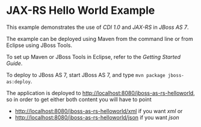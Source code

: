 JAX-RS Hello World Example
===================

This example demonstrates the use of *CDI 1.0* and *JAX-RS* in *JBoss AS 7*.

The example can be deployed using Maven from the command line or from Eclipse using JBoss Tools.

To set up Maven or JBoss Tools in Eclipse, refer to the _Getting Started Guide_.

To deploy to JBoss AS 7, start JBoss AS 7, and type `mvn package jboss-as:deploy`. 

The application is deployed to <http://localhost:8080/jboss-as-rs-helloworld>, so in order to get either both content you will have to point

* <http://localhost:8080/jboss-as-rs-helloworld/xml> if you want *xml* or
* <http://localhost:8080/jboss-as-rs-helloworld/json> if you want *json*

